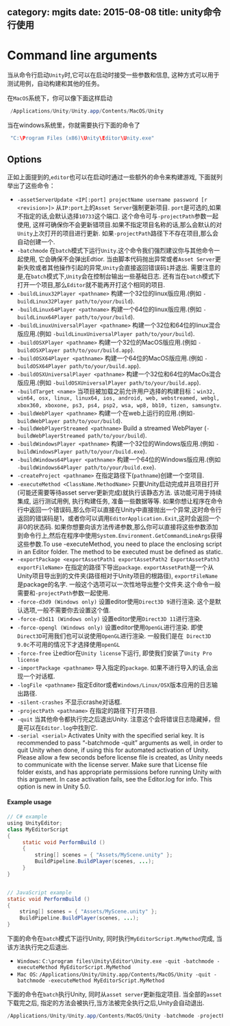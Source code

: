 category: mgits
date: 2015-08-08
title: unity命令行使用
---
# Command line arguments

当从命令行启动`Unity`时,它可以在启动时接受一些参数和信息, 这种方式可以用于测试用例，自动构建和其他的任务。

在`MacOS`系统下，你可以像下面这样启动
```java
 /Applications/Unity/Unity.app/Contents/MacOS/Unity
```
当在windows系统里，你就需要执行下面的命令了
```java
 "C:\Program Files (x86)\Unity\Editor\Unity.exe"
```

## Options

正如上面提到的,`editor`也可以在启动时通过一些额外的命令来构建游戏, 下面就列举出了这些命令：

* `-assetServerUpdate <IP[:port] projectName username password [r <revision>]>`	从`IP:port`上的`Asset Server`强制更新项目. `port`是可选的,如果不指定的话,会默认选择`10733`这个端口. 这个命令可与`-projectPath`参数一起使用, 这样可确保你不会更新错项目.如果不指定项目名称的话,那么会默认的对`Unity`上次打开的项目进行更新. 如果`-projectPath`路径下不存在项目,那么会自动创建一个.
* `-batchmode`  在`batch`模式下运行`Unity`.这个命令我们强烈建议你与其他命令一起使用, 它会确保不会弹出Edtior. 当由脚本代码抛出异常或者`Asset Server`更新失败或者其他操作引起的异常,`Unity`会直接返回错误码`1`并退出. 需要注意的是,在`batch`模式下,`Unity`会在控制台输出一些基础日志. 还有当在`batch`模式下打开一个项目,那么`Editor`就不能再开打这个相同的项目.
* `-buildLinux32Player <pathname>`	构建一个32位的linux版应用.(例如 `-buildLinux32Player path/to/your/build`).
* `-buildLinux64Player <pathname>`	构建一个64位的linux版应用.(例如 `-buildLinux64Player path/to/your/build`).
* `-buildLinuxUniversalPlayer <pathname>`	构建一个32位和64位的linux混合版应用.(例如 `-buildLinuxUniversalPlayer path/to/your/build`).
* `-buildOSXPlayer <pathname>`	构建一个32位的MacOS版应用.(例如 `-buildOSXPlayer path/to/your/build.app`).
* `-buildOSX64Player <pathname>`	构建一个64位的MacOS版应用.(例如 `-buildOSX64Player path/to/your/build.app`).
* `-buildOSXUniversalPlayer <pathname>`	构建一个32位和64位的MacOs混合版应用.(例如 `-buildOSXUniversalPlayer path/to/your/build.app`).
* `-buildTarget <name>`	当项目被加载之前允许用户选择的构建目标：`win32, win64, osx, linux, linux64, ios, android, web, webstreamed, webgl, xbox360, xboxone, ps3, ps4, psp2, wsa, wp8, bb10, tizen, samsungtv`.
* `-buildWebPlayer <pathname>`	构建一个在web上运行的应用.(例如`-buildWebPlayer path/to/your/build`).
* `-buildWebPlayerStreamed <pathname>`	Build a streamed WebPlayer (`-buildWebPlayerStreamed path/to/your/build`).
* `-buildWindowsPlayer <pathname>`	构建一个32位的Windows版应用.(例如  `-buildWindowsPlayer path/to/your/build.exe`).
* `-buildWindows64Player <pathname>`	构建一个64位的Windows版应用.(例如  `-buildWindows64Player path/to/your/build.exe`).
* `-createProject <pathname>`	在指定路径下(`pathname`)创建一个空项目.
* `-executeMethod <ClassName.MethodName>`	只要Unity启动完成并且项目打开(可能还需要等待asset server更新完成)就执行该静态方法. 该功能可用于持续集成, 运行测试用例, 执行构建任务, 准备一些数据等等. 如果你想让程序在命令行中返回一个错误码,那么你可以直接在Unity中直接抛出一个异常,这时命令行返回的错误码是1，或者你可以调用`EditorApplication.Exit`,这时会返回一个非0的状态码. 如果你想要向该方法传递参数,那么你可以直接将这些参数添加到命令行上,然后在程序中使用`System.Environment.GetCommandLineArgs`获得这些参数.To use -executeMethod, you need to place the enclosing script in an Editor folder. The method to be executed must be defined as static.
* `-exportPackage <exportAssetPath1 exportAssetPath2 ExportAssetPath3 exportFileName>`	在指定的路径下导出`package`. `exportAssetPath`是一个从Unity项目导出到的文件夹(路径相对于Unity项目的根路径), `exportFileName`是package的名字. 一般这个选项可以一次性地导出整个文件夹.这个命令一般需要和`-projectPath`参数一起使用.
* `-force-d3d9 (Windows only)`	设置editor使用`Direct3D 9`进行渲染. 这个是默认选项,一般不需要你去设置这个值.
* `-force-d3d11 (Windows only)`	设置editor使用`Direct3D 11`进行渲染.
* `-force-opengl (Windows only)`	设置editor使用`OpenGL`进行渲染. 即使`Direct3D`可用我们也可以说使用`OpenGL`进行渲染. 一般我们是在` Direct3D 9.0c`不可用的情况下才选择使用`openGL`
* `-force-free`	让edtior在`Unity license`下运行, 即使我们安装了`Unity Pro license`
* `-importPackage <pathname>`	导入指定的`package`. 如果不进行导入的话,会出现一个对话框.
* `-logFile <pathname>`	指定Editor或者`Windows/Linux/OSX`版本应用的日志输出路径.
* `-silent-crashes`	不显示crashe对话框.
* `-projectPath <pathname>`	在指定的路径下打开项目.
* `-quit`	当其他命令都执行完之后退出Unity. 注意这个会将错误日志隐藏掉，但是可以在`Editor.log`中找到它.
* `-serial <serial>`	Activates Unity with the specified serial key. It is recommended to pass “-batchmode -quit” arguments as well, in order to quit Unity when done, if using this for automated activation of Unity. Please allow a few seconds before license file is created, as Unity needs to communicate with the license server. Make sure that License file folder exists, and has appropriate permissions before running Unity with this argument. In case activation fails, see the Editor.log for info. This option is new in Unity 5.0.

#### Example usage
```java
// C# example
using UnityEditor;
class MyEditorScript
{
     static void PerformBuild ()
     {
         string[] scenes = { "Assets/MyScene.unity" };
         BuildPipeline.BuildPlayer(scenes, ...);
     }
}


// JavaScript example
static void PerformBuild ()
{
    string[] scenes = { "Assets/MyScene.unity" };
    BuildPipeline.BuildPlayer(scenes, ...);
}
```
下面的命令在`batch`模式下运行Unity, 同时执行`MyEditorScript.MyMethod`完成, 当该方法执行完之后退出.
* `Windows`: `C:\program files\Unity\Editor\Unity.exe -quit -batchmode -executeMethod MyEditorScript.MyMethod`
* `Mac OS`: `/Applications/Unity/Unity.app/Contents/MacOS/Unity -quit -batchmode -executeMethod MyEditorScript.MyMethod`

下面的命令在`batch`执行Unity, 同时从`asset server`更新指定项目. 当全部的`asset`下载完之后, 指定的方法会被执行,当方法被完全执行之后,Unity会自动退出.
```java
/Applications/Unity/Unity.app/Contents/MacOS/Unity -batchmode -projectPath ~/UnityProjects/AutobuildProject -assetServerUpdate 192.168.1.1 MyGame AutobuildUser l33tpa33 -executeMethod MyEditorScript.PerformBuild -quit
```
